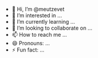 - 👋 Hi, I’m @meutzevet
- 👀 I’m interested in ...
- 🌱 I’m currently learning ...
- 💞️ I’m looking to collaborate on ...
- 📫 How to reach me ...
- 😄 Pronouns: ...
- ⚡ Fun fact: ...

<!---
meutzevet/meutzevet is a ✨ special ✨ repository because its `README.md` (this file) appears on your GitHub profile.
You can click the Preview link to take a look at your changes.
--->
